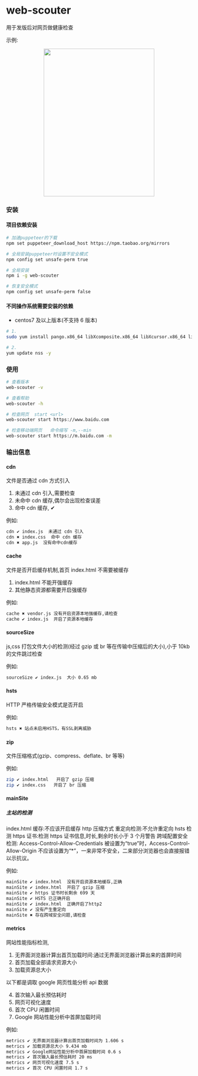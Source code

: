 # web-scouter

用于发版后对网页做健康检查

示例:

<div style="text-align:center" >
  <img width="300" height="400" src="https://xjq-blog.oss-cn-shenzhen.aliyuncs.com/blog/073865B7-38BE-46E2-8863-28C3C8447212.png">
</div>

### 安装

#### 项目依赖安装

```bash
# 加速puppeteer的下载
npm set puppeteer_download_host https://npm.taobao.org/mirrors

# 全局安装puppeteer时设置不安全模式
npm config set unsafe-perm true

# 全局安装
npm i -g web-scouter

# 恢复安全模式
npm config set unsafe-perm false
```

#### 不同操作系统需要安装的依赖

- centos7 及以上版本(不支持 6 版本)

```bash
# 1.
sudo yum install pango.x86_64 libXcomposite.x86_64 libXcursor.x86_64 libXdamage.x86_64 libXext.x86_64 libXi.x86_64 libXtst.x86_64 cups-libs.x86_64 libXScrnSaver.x86_64 libXrandr.x86_64 GConf2.x86_64 alsa-lib.x86_64 atk.x86_64 gtk3.x86_64 ipa-gothic-fonts xorg-x11-fonts-100dpi xorg-x11-fonts-75dpi xorg-x11-utils xorg-x11-fonts-cyrillic xorg-x11-fonts-Type1 xorg-x11-fonts-misc

# 2.
yum update nss -y
```

### 使用

```bash
# 查看版本
web-scouter -v

# 查看帮助
web-scouter -h

# 检查网页  start <url>
web-scouter start https://www.baidu.com

# 检查移动端网页   命令缩写 -m,--min
web-scouter start https://m.baidu.com -m
```

### 输出信息

#### cdn

文件是否通过 cdn 方式引入

1. 未通过 cdn 引入,需要检查
2. 未命中 cdn 缓存,偶尔会出现检查误差
3. 命中 cdn 缓存, ✔

例如:

```bash
cdn ✔ index.js  未通过 cdn 引入
cdn ✖ index.css  命中 cdn 缓存
cdn ✖ app.js  没有命中cdn缓存
```

#### cache

文件是否开启缓存机制,首页 index.html 不需要被缓存

1. index.html 不能开强缓存
2. 其他静态资源都需要开启强缓存

例如:

```bash
cache ✖ vendor.js 没有开启资源本地强缓存,请检查
cache ✔ index.js  开启了资源本地缓存
```

#### sourceSize

js,css 打包文件大小的检测(经过 gzip 或 br 等在传输中压缩后的大小),小于 10kb 的文件跳过检查

例如:

```bash
sourceSize ✔ index.js  大小 0.65 mb
```

#### hsts

HTTP 严格传输安全模式是否开启

例如:

```bash
hsts ✖ 站点未启用HSTS，有SSL剥离威胁
```

#### zip

文件压缩格式(gzip、compress、deflate、br 等等)

例如:

```bash
zip ✔ index.html   开启了 gzip 压缩
zip ✔ index.css   开启了 br 压缩
```

#### mainSite

##### 主站的检测

index.html 缓存:不应该开启缓存
http 压缩方式
重定向检测:不允许重定向
hsts 检测
https 证书:检测 https 证书信息,时长,剩余时长小于 3 个月警告
跨域配置安全检测: Access-Control-Allow-Credentials 被设置为“true”时，Access-Control-Allow-Origin 不应该设置为“\*”，一来非常不安全，二来部分浏览器也会直接报错以示抗议。

例如:

```bash
mainSite ✔ index.html  没有开启资源本地缓存,正确
mainSite ✔ index.html  开启了 gzip 压缩
mainSite ✔ https 证书时长剩余 699 天
mainSite ✔ HSTS 已正确开启
mainSite ✔ index.html  正确开启了http2
mainSite ✔ 没有产生重定向
mainSite ✖ 存在跨域安全问题,请检查
```

#### metrics

网站性能指标检测,

1. 无界面浏览器计算出首页加载时间:通过无界面浏览器计算出来的首屏时间
2. 首页加载全部请求资源大小
3. 加载资源总大小

以下都是调取 google 网页性能分析 api 数据

4. 首次输入最长预估耗时
5. 网页可视化速度
6. 首次 CPU 闲置时间
7. Google 网站性能分析中首屏加载时间

例如:

```bash
metrics ✔ 无界面浏览器计算出首页加载时间为 1.606 s
metrics ✔ 加载资源总大小 9.434 mb
metrics ✔ Google网站性能分析中首屏加载时间 0.6 s
metrics ✔ 首次输入最长预估耗时 20 ms
metrics ✔ 网页可视化速度 7.5 s
metrics ✔ 首次 CPU 闲置时间 1.7 s
```
